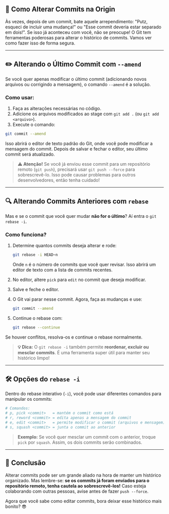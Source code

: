 ## 🔄 Como Alterar Commits na Origin  

Às vezes, depois de um commit, bate aquele arrependimento: "Putz, esqueci de incluir uma mudança!" ou "Esse commit deveria estar separado em dois!". Se isso já aconteceu com você, não se preocupe! O Git tem ferramentas poderosas para alterar o histórico de commits. Vamos ver como fazer isso de forma segura.  

---

## ✏️ Alterando o Último Commit com `--amend`  

Se você quer apenas modificar o último commit (adicionando novos arquivos ou corrigindo a mensagem), o comando `--amend` é a solução.  

### Como usar:  

1. Faça as alterações necessárias no código.
2. Adicione os arquivos modificados ao stage com `git add .` (ou `git add <arquivo>`).
3. Execute o comando:  

```bash
git commit --amend
```

Isso abrirá o editor de texto padrão do Git, onde você pode modificar a mensagem do commit. Depois de salvar e fechar o editor, seu último commit será atualizado.  

> **⚠️ Atenção!** Se você já enviou esse commit para um repositório remoto (`git push`), precisará usar `git push --force` para sobrescrevê-lo. Isso pode causar problemas para outros desenvolvedores, então tenha cuidado!  

---

## 🔍 Alterando Commits Anteriores com `rebase`  

Mas e se o commit que você quer mudar **não for o último**? Aí entra o `git rebase -i`.  

### Como funciona?  

1. Determine quantos commits deseja alterar e rode:  

   ```bash
   git rebase -i HEAD~n
   ```

   Onde `n` é o número de commits que você quer revisar. Isso abrirá um editor de texto com a lista de commits recentes.  

2. No editor, altere `pick` para `edit` no commit que deseja modificar.  

3. Salve e feche o editor.  

4. O Git vai parar nesse commit. Agora, faça as mudanças e use:  

   ```bash
   git commit --amend
   ```

5. Continue o rebase com:  

   ```bash
   git rebase --continue
   ```

Se houver conflitos, resolva-os e continue o rebase normalmente.  

> **💡 Dica:** O `git rebase -i` também permite **reordenar, excluir ou mesclar commits**. É uma ferramenta super útil para manter seu histórico limpo!  

---

## 🛠️ Opções do `rebase -i`  

Dentro do rebase interativo (`-i`), você pode usar diferentes comandos para manipular os commits:  

```bash
# Comandos:
# p, pick <commit>   = mantém o commit como está
# r, reword <commit> = edita apenas a mensagem do commit
# e, edit <commit>   = permite modificar o commit (arquivos e mensagem)
# s, squash <commit> = junta o commit ao anterior
```

> **Exemplo:** Se você quer mesclar um commit com o anterior, troque `pick` por `squash`. Assim, os dois commits serão combinados.  

---

## 🚀 Conclusão  

Alterar commits pode ser um grande aliado na hora de manter um histórico organizado. Mas lembre-se: **se os commits já foram enviados para o repositório remoto, tenha cautela ao sobrescrevê-los!** Caso esteja colaborando com outras pessoas, avise antes de fazer `push --force`.  

Agora que você sabe como editar commits, bora deixar esse histórico mais bonito? 😎 
